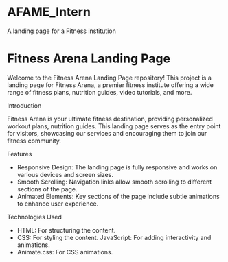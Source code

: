 # AFAME_Intern
A landing page for a Fitness institution
# Fitness Arena Landing Page

Welcome to the Fitness Arena Landing Page repository! This project is a landing page for Fitness Arena, a premier fitness institute offering a wide range of fitness plans, nutrition guides, video tutorials, and more.

Introduction

Fitness Arena is your ultimate fitness destination, providing personalized workout plans, nutrition guides. This landing page serves as the entry point for visitors, showcasing our services and encouraging them to join our fitness community.

Features

- Responsive Design: The landing page is fully responsive and works on various devices and screen sizes.
- Smooth Scrolling: Navigation links allow smooth scrolling to different sections of the page.
- Animated Elements: Key sections of the page include subtle animations to enhance user experience.

 Technologies Used

- HTML: For structuring the content.
- CSS: For styling the content.
  JavaScript: For adding interactivity and animations.
- Animate.css: For CSS animations.
